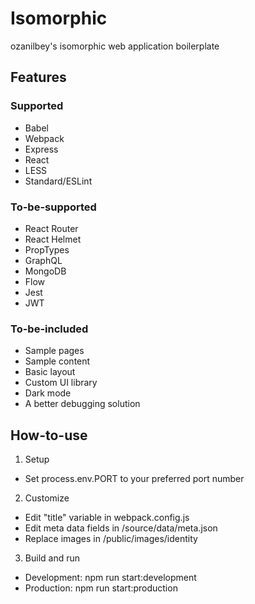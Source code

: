 # Isomorphic
ozanilbey's isomorphic web application boilerplate


## Features

### Supported
* Babel
* Webpack
* Express
* React
* LESS
* Standard/ESLint

### To-be-supported
* React Router
* React Helmet
* PropTypes
* GraphQL
* MongoDB
* Flow
* Jest
* JWT

### To-be-included
* Sample pages
* Sample content
* Basic layout
* Custom UI library
* Dark mode
* A better debugging solution


## How-to-use

1. Setup
* Set process.env.PORT to your preferred port number

2. Customize
* Edit "title" variable in webpack.config.js
* Edit meta data fields in /source/data/meta.json
* Replace images in /public/images/identity

3. Build and run
* Development: npm run start:development
* Production: npm run start:production
